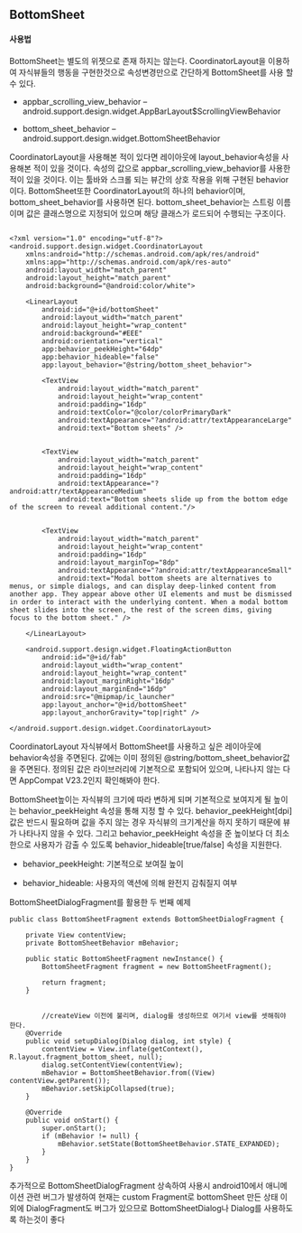 ## BottomSheet

#### 사용법

BottomSheet는 별도의 위젯으로 존재 하지는 않는다. CoordinatorLayout을 이용하여 자식뷰들의 행동을 구현한것으로 속성변경만으로 간단하게 BottomSheet를 사용 할 수 있다.

* appbar_scrolling_view_behavior
– android.support.design.widget.AppBarLayout$ScrollingViewBehavior

* bottom_sheet_behavior
– android.support.design.widget.BottomSheetBehavior


CoordinatorLayout을 사용해본 적이 있다면 레이아웃에 layout_behavior속성을 사용해본 적이 있을 것이다. 속성의 값으로 appbar_scrolling_view_behavior를 사용한적이 있을 것이다. 이는 툴바와 스크롤 되는 뷰간의 상호 작용을 위해 구현된 behavior이다. BottomSheet또한 CoordinatorLayout의 하나의 behavior이며, bottom_sheet_behavior를 사용하면 된다. bottom_sheet_behavior는 스트링 이름이며 값은 클래스명으로 지정되어 있으며 해당 클래스가 로드되어 수행되는 구조이다.

```

<?xml version="1.0" encoding="utf-8"?>
<android.support.design.widget.CoordinatorLayout
    xmlns:android="http://schemas.android.com/apk/res/android"
    xmlns:app="http://schemas.android.com/apk/res-auto"
    android:layout_width="match_parent"
    android:layout_height="match_parent"
    android:background="@android:color/white">

    <LinearLayout
        android:id="@+id/bottomSheet"
        android:layout_width="match_parent"
        android:layout_height="wrap_content"
        android:background="#EEE"
        android:orientation="vertical"
        app:behavior_peekHeight="64dp"
        app:behavior_hideable="false"
        app:layout_behavior="@string/bottom_sheet_behavior">

        <TextView
            android:layout_width="match_parent"
            android:layout_height="wrap_content"
            android:padding="16dp"
            android:textColor="@color/colorPrimaryDark"
            android:textAppearance="?android:attr/textAppearanceLarge"
            android:text="Bottom sheets" />


        <TextView
            android:layout_width="match_parent"
            android:layout_height="wrap_content"
            android:padding="16dp"
            android:textAppearance="?android:attr/textAppearanceMedium"
            android:text="Bottom sheets slide up from the bottom edge of the screen to reveal additional content."/>


        <TextView
            android:layout_width="match_parent"
            android:layout_height="wrap_content"
            android:padding="16dp"
            android:layout_marginTop="8dp"
            android:textAppearance="?android:attr/textAppearanceSmall"
            android:text="Modal bottom sheets are alternatives to menus, or simple dialogs, and can display deep-linked content from another app. They appear above other UI elements and must be dismissed in order to interact with the underlying content. When a modal bottom sheet slides into the screen, the rest of the screen dims, giving focus to the bottom sheet." />

    </LinearLayout>

    <android.support.design.widget.FloatingActionButton
        android:id="@+id/fab"
        android:layout_width="wrap_content"
        android:layout_height="wrap_content"
        android:layout_marginRight="16dp"
        android:layout_marginEnd="16dp"
        android:src="@mipmap/ic_launcher"
        app:layout_anchor="@+id/bottomSheet"
        app:layout_anchorGravity="top|right" />

</android.support.design.widget.CoordinatorLayout>
```


CoordinatorLayout 자식뷰에서 BottomSheet를 사용하고 싶은 레이아웃에 behavior속성을 주면된다.  값에는 이미 정의된 @string/bottom_sheet_behavior값을 주면된다. 정의된 값은 라이브러리에 기본적으로 포함되어 있으며, 나타나지 않는 다면 AppCompat V23.2인지 확인해봐야 한다.

BottomSheet높이는 자식뷰의 크기에 따라 변하게 되며 기본적으로 보여지게 될 높이는 behavior_peekHeight 속성을 통해 지정 할 수 있다. behavior_peekHeight[dpi] 값은 반드시 필요하며 값을 주지 않는 경우 자식뷰의 크기계산을 하지 못하기 때문에 뷰가 나타나지 않을 수 있다. 그리고 behavior_peekHeight 속성을 준 높이보다 더 최소한으로 사용자가 감출 수 있도록  behavior_hideable[true/false] 속성을 지원한다.

* behavior_peekHeight: 기본적으로 보여질 높이

* behavior_hideable: 사용자의 액션에 의해 완전지 감춰질지 여부



BottomSheetDialogFragment를 활용한 두 번째 예제


```
public class BottomSheetFragment extends BottomSheetDialogFragment {

    private View contentView;
    private BottomSheetBehavior mBehavior;

    public static BottomSheetFragment newInstance() {
        BottomSheetFragment fragment = new BottomSheetFragment();

        return fragment;
    }


		//createView 이전에 불리며, dialog를 생성하므로 여기서 view를 셋해줘야 한다.
    @Override
    public void setupDialog(Dialog dialog, int style) {
        contentView = View.inflate(getContext(), R.layout.fragment_bottom_sheet, null);
        dialog.setContentView(contentView);
        mBehavior = BottomSheetBehavior.from((View) contentView.getParent());
        mBehavior.setSkipCollapsed(true);
    }

    @Override
    public void onStart() {
        super.onStart();
        if (mBehavior != null) {
            mBehavior.setState(BottomSheetBehavior.STATE_EXPANDED);
        }
    }
}
```
추가적으로 BottomSheetDialogFragment 상속하여 사용시 android10에서 애니메이션 관련 버그가 발생하여 현재는 custom Fragment로 bottomSheet 만든 상태
이외에 DialogFragment도 버그가 있으므로 BottomSheetDialog나 Dialog를 사용하도록 하는것이 좋다 
